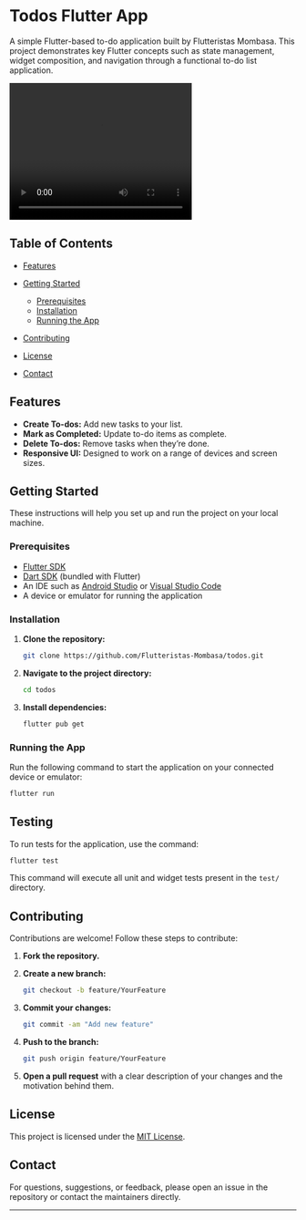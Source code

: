 # Todos Flutter App

A simple Flutter-based to-do application built by Flutteristas Mombasa. This project demonstrates key Flutter concepts such as state management, widget composition, and navigation through a functional to-do list application.

<video width="320" height="240" controls>
  <source src="video.mp4" type="video/mp4">
</video>

## Table of Contents

- [Features](#features)
- [Getting Started](#getting-started)
  - [Prerequisites](#prerequisites)
  - [Installation](#installation)
  - [Running the App](#running-the-app)

- [Contributing](#contributing)
- [License](#license)
- [Contact](#contact)

## Features

- **Create To-dos:** Add new tasks to your list.
- **Mark as Completed:** Update to-do items as complete.
- **Delete To-dos:** Remove tasks when they’re done.
- **Responsive UI:** Designed to work on a range of devices and screen sizes.

## Getting Started

These instructions will help you set up and run the project on your local machine.

### Prerequisites

- [Flutter SDK](https://flutter.dev/docs/get-started/install)
- [Dart SDK](https://dart.dev/get-dart) (bundled with Flutter)
- An IDE such as [Android Studio](https://developer.android.com/studio) or [Visual Studio Code](https://code.visualstudio.com/)
- A device or emulator for running the application

### Installation

1. **Clone the repository:**

   ```bash
   git clone https://github.com/Flutteristas-Mombasa/todos.git
   ```

2. **Navigate to the project directory:**

   ```bash
   cd todos
   ```

3. **Install dependencies:**

   ```bash
   flutter pub get
   ```

### Running the App

Run the following command to start the application on your connected device or emulator:

```bash
flutter run
```


## Testing

To run tests for the application, use the command:

```bash
flutter test
```

This command will execute all unit and widget tests present in the `test/` directory.

## Contributing

Contributions are welcome! Follow these steps to contribute:

1. **Fork the repository.**
2. **Create a new branch:**

   ```bash
   git checkout -b feature/YourFeature
   ```

3. **Commit your changes:**

   ```bash
   git commit -am "Add new feature"
   ```

4. **Push to the branch:**

   ```bash
   git push origin feature/YourFeature
   ```

5. **Open a pull request** with a clear description of your changes and the motivation behind them.

## License

This project is licensed under the [MIT License](LICENSE).

## Contact

For questions, suggestions, or feedback, please open an issue in the repository or contact the maintainers directly.

---
